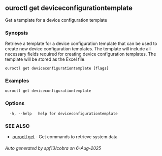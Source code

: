 ## ouroctl get deviceconfigurationtemplate

Get a template for a device configuration template

### Synopsis

Retrieve a template for a device configuration template that can be used to create new device configuration templates.
The template will include all necessary fields required for creating device configuration templates.
The template will be stored as the Excel file.

```
ouroctl get deviceconfigurationtemplate [flags]
```

### Examples

```
ouroctl get deviceconfigurationtemplate
```

### Options

```
  -h, --help   help for deviceconfigurationtemplate
```

### SEE ALSO

* [ouroctl get](ouroctl_get.md)	 - Get commands to retrieve system data

###### Auto generated by spf13/cobra on 6-Aug-2025
